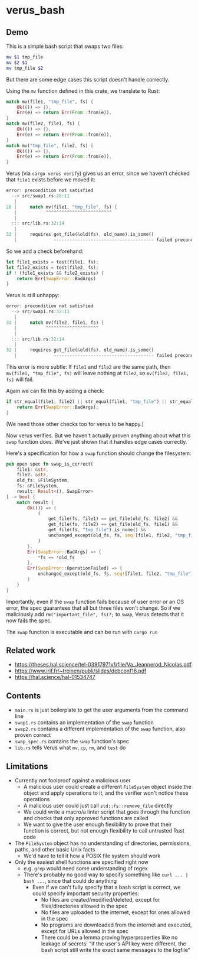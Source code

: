 # verus_bash

## Demo

This is a simple bash script that swaps two files:

```bash
mv $1 tmp_file
mv $2 $1
mv tmp_file $2
```

But there are some edge cases this script doesn't handle correctly.

Using the `mv` function defined in this crate,
we translate to Rust:

```rust
match mv(file1, "tmp_file", fs) {
    Ok(()) => {},
    Err(e) => return Err(From::from(e)),
}
match mv(file2, file1, fs) {
    Ok(()) => {},
    Err(e) => return Err(From::from(e)),
}
match mv("tmp_file", file2, fs) {
    Ok(()) => {},
    Err(e) => return Err(From::from(e)),
}
```

Verus (via `cargo verus verify`) gives us an error, since we haven't checked that `file1` exists before we moved it:

```rust
error: precondition not satisfied
  --> src/swap1.rs:28:11
   |
28 |     match mv(file1, "tmp_file", fs) {
   |           ^^^^^^^^^^^^^^^^^^^^^^^^^
   |
  ::: src/lib.rs:32:14
   |
32 |     requires get_file(&old(fs), old_name).is_some()
   |              -------------------------------------- failed precondition
```

So we add a check beforehand:

```rust
let file1_exists = test(file1, fs);
let file2_exists = test(file2, fs);
if ! (file1_exists && file2_exists) {
    return Err(SwapError::BadArgs)
}
```

Verus is still unhappy:

```rust
error: precondition not satisfied
  --> src/swap1.rs:32:11
   |
32 |     match mv(file2, file1, fs) {
   |           ^^^^^^^^^^^^^^^^^^^^
   |
  ::: src/lib.rs:32:14
   |
32 |     requires get_file(&old(fs), old_name).is_some()
   |              -------------------------------------- failed precondition
```

This error is more subtle: If `file1` and `file2` are the same path,
then `mv(file1, "tmp_file", fs)` will leave nothing at `file2`,
so `mv(file2, file1, fs)` will fail.

Again we can fix this by adding a check:

```rust
if str_equal(file1, file2) || str_equal(file1, "tmp_file") || str_equal(file2, "tmp_file") {
    return Err(SwapError::BadArgs);
}
```

(We need those other checks too for verus to be happy.)

Now verus verifies. But we haven't actually proven anything about what this `swap` function does.
We've just shown that it handles edge cases correctly.

Here's a specification for how a `swap` function should change the filesystem:

```rust
pub open spec fn swap_is_correct(
    file1: &str,
    file2: &str,
    old_fs: &FileSystem,
    fs: &FileSystem,
    result: Result<(), SwapError>
) -> bool {
    match result {
        Ok(()) => {
            (
                get_file(fs, file1) == get_file(old_fs, file2) &&
                get_file(fs, file2) == get_file(old_fs, file1) &&
                get_file(fs, "tmp_file").is_none() &&
                unchanged_except(old_fs, fs, seq![file1, file2, "tmp_file"])
            )
        },
        Err(SwapError::BadArgs) => {
            *fs == *old_fs
        },
        Err(SwapError::OperationFailed) => {
            unchanged_except(old_fs, fs, seq![file1, file2, "tmp_file"])
        }
    }
}
```

Importantly, even if the `swap` function fails because of user error or an
OS error, the spec guarantees that all but three files won't change.
So if we maliciously add `rm("important_file", fs)?;` to `swap`, Verus detects that it now fails the spec.

The `swap` function is executable and can be run with `cargo run`

## Related work

- https://theses.hal.science/tel-03917971v1/file/Va_Jeannerod_Nicolas.pdf
- https://www.irif.fr/~treinen/publi/slides/debconf16.pdf
- https://hal.science/hal-01534747

## Contents

- `main.rs` is just boilerplate to get the user arguments from the command line
- `swap1.rs` contains an implementation of the `swap` function
- `swap2.rs` contains a different implementation of the `swap` function, also proven correct
- `swap_spec.rs` contains the `swap` function's spec
- `lib.rs` tells Verus what `mv`, `cp`, `rm`, and `test` do

## Limitations

- Currently not foolproof against a malicious user
  - A malicious user could create a different `FileSystem` object inside the object and apply operations to it, and the verifier won't notice these operations
  - A malicious user could just call `std::fs::remove_file` directly
  - We could write a macro/a linter script that goes through the function and checks that only approved functions are called
  - We want to give the user enough flexibility to prove that their function is correct, but not enough flexibility to call untrusted Rust code
- The `FileSystem` object has no understanding of directories, permissions, paths, and other basic Unix facts
  - We'd have to tell it how a POSIX file system should work
- Only the easiest shell functions are specified right now
  - e.g. `grep` would need some understanding of regex
  - There's probably no good way to specify something like `curl ... | bash ...`, since that could do anything
    - Even if we can't fully specify that a bash script is correct, we could specify important security properties:
      - No files are created/modified/deleted, except for files/directories allowed in the spec
      - No files are uploaded to the internet, except for ones allowed in the spec
      - No programs are downloaded from the internet and executed, except for URLs allowed in the spec
      - There could be a lemma proving hyperproperties like no leakage of secrets: "if the user's API key were different, the bash script still write the exact same messages to the logfile"
